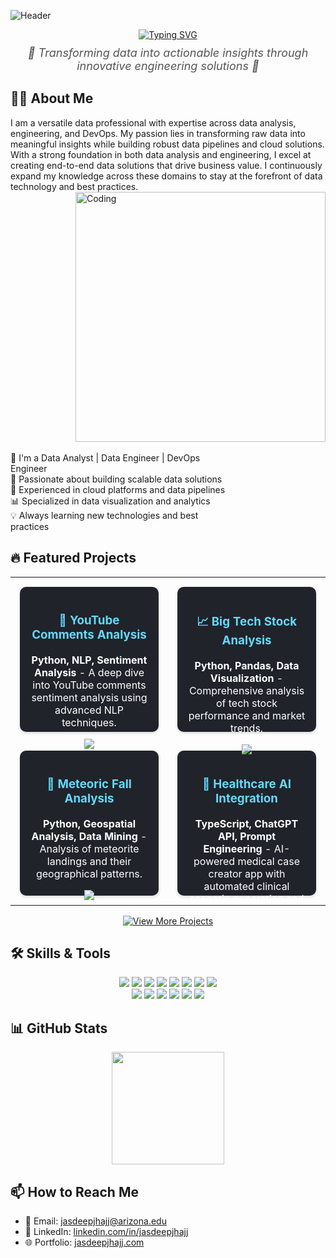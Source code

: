 ![Header](https://capsule-render.vercel.app/api?type=waving&color=gradient&height=200&text=Hello,%20I'm%20Jasdeep%20Singh%20Jhajj!&fontAlign=50&fontSize=40&fontColor=ffffff)

<div align="center">
  <!-- Typing effect -->
  <a href="https://git.io/typing-svg">
    <img src="https://readme-typing-svg.herokuapp.com?font=Fira+Code&size=28&color=1A73E8&lines=Welcome+to+my+GitHub!;Building+Data+Solutions" alt="Typing SVG" />
  </a>
  
  <!-- Subtitle quote -->
  <p style="font-size: 18px; font-style: italic; color: #555; margin-top: 10px;">
    🌟 Transforming data into actionable insights through innovative engineering solutions 🌟
  </p>
</div>

## 🧑‍💻 About Me

I am a versatile data professional with expertise across data analysis, engineering, and DevOps. My passion lies in transforming raw data into meaningful insights while building robust data pipelines and cloud solutions. With a strong foundation in both data analysis and engineering, I excel at creating end-to-end data solutions that drive business value. I continuously expand my knowledge across these domains to stay at the forefront of data technology and best practices.
<img align="right" alt="Coding" width="400" src="https://miro.medium.com/v2/resize:fit:679/1*zVnWJtyGOX_kUIDm6ccCfQ.gif">

<div>
  <div style="float: left; width: 70%;">
    <br>
    🔭 I'm a Data Analyst | Data Engineer | DevOps Engineer<br>
    🌟 Passionate about building scalable data solutions<br>
    🚀 Experienced in cloud platforms and data pipelines<br>
    📊 Specialized in data visualization and analytics<br>
    💡 Always learning new technologies and best practices
  </div>
</div>
<br clear="both">

## 🔥 Featured Projects

<div align="center">
  <table border="0" style="border-collapse: collapse;">
    <tr>
      <td width="50%" style="padding: 15px;">
        <div align="center" style="background: #20232a; border-radius: 10px; padding: 16px; box-shadow: 0 2px 5px rgba(0,0,0,0.15); height: 200px; display: flex; flex-direction: column; justify-content: space-between;">
          <div>
            <h3 align="center" style="color: #61dafb;">
              🎥 YouTube Comments Analysis
            </h3>
            <p style="color: #fff;"><strong>Python, NLP, Sentiment Analysis</strong> - A deep dive into YouTube comments sentiment analysis using advanced NLP techniques.</p>
          </div>
          <a href="https://github.com/Jasdeep-Singh-Jhajj/YouTube-Comments-Sentiment-Analysis" target="_blank">
            <img src="https://img.shields.io/badge/View%20Project-1A73E8?style=for-the-badge&logo=github"/>
          </a>
        </div>
      </td>
      <td width="50%" style="padding: 15px;">
        <div align="center" style="background: #20232a; border-radius: 10px; padding: 16px; box-shadow: 0 2px 5px rgba(0,0,0,0.15); height: 200px; display: flex; flex-direction: column; justify-content: space-between;">
          <div>
            <h3 align="center" style="color: #61dafb;">
              📈 Big Tech Stock Analysis
            </h3>
            <p style="color: #fff;"><strong>Python, Pandas, Data Visualization</strong> - Comprehensive analysis of tech stock performance and market trends.</p>
          </div>
          <a href="https://github.com/Jasdeep-Singh-Jhajj/Uncovering-Big-Tech-Stock-Prices" target="_blank">
            <img src="https://img.shields.io/badge/View%20Project-1A73E8?style=for-the-badge&logo=github"/>
          </a>
        </div>
      </td>
    </tr>
    <tr>
      <td width="50%" style="padding: 15px;">
        <div align="center" style="background: #20232a; border-radius: 10px; padding: 16px; box-shadow: 0 2px 5px rgba(0,0,0,0.15); height: 200px; display: flex; flex-direction: column; justify-content: space-between;">
          <div>
            <h3 align="center" style="color: #61dafb;">
              🌠 Meteoric Fall Analysis
            </h3>
            <p style="color: #fff;"><strong>Python, Geospatial Analysis, Data Mining</strong> - Analysis of meteorite landings and their geographical patterns.</p>
          </div>
          <a href="https://github.com/Jasdeep-Singh-Jhajj/Meteoric-Fall-a-comet-ment-to-data" target="_blank">
            <img src="https://img.shields.io/badge/View%20Project-1A73E8?style=for-the-badge&logo=github"/>
          </a>
        </div>
      </td>
      <td width="50%" style="padding: 15px;">
        <div align="center" style="background: #20232a; border-radius: 10px; padding: 16px; box-shadow: 0 2px 5px rgba(0,0,0,0.15); height: 200px; display: flex; flex-direction: column; justify-content: space-between;">
          <div>
            <h3 align="center" style="color: #61dafb;">
              🏥 Healthcare AI Integration
            </h3>
            <p style="color: #fff;"><strong>TypeScript, ChatGPT API, Prompt Engineering</strong> - AI-powered medical case creator app with automated clinical scenario generation and context-aware prompt engineering.</p>
          </div>
          <a href="#">
            <img src="https://img.shields.io/badge/Private%20Project-1A73E8?style=for-the-badge&logo=lock"/>
          </a>
        </div>
      </td>
    </tr>
  </table>
</div>

<div align="center">
  <a href="https://github.com/Jasdeep-Singh-Jhajj?tab=repositories" target="_blank">
    <img src="https://img.shields.io/badge/View%20More%20Projects-1A73E8?style=for-the-badge&logo=github" alt="View More Projects"/>
  </a>
</div>



## 🛠️ Skills & Tools

<div align="center">
  <img src="https://img.shields.io/badge/-Python-000?style=flat&logo=python" />
  <img src="https://img.shields.io/badge/-SQL-4479A1?style=flat&logo=mysql&logoColor=white" />
  <img src="https://img.shields.io/badge/-Tableau-E97627?style=flat&logo=tableau&logoColor=white" />
  <img src="https://img.shields.io/badge/-Databricks-FF3621?style=flat&logo=databricks&logoColor=white" />
  <img src="https://img.shields.io/badge/-Go-00ADD8?style=flat&logo=go&logoColor=white" />
  <img src="https://img.shields.io/badge/-R-276DC3?style=flat&logo=r&logoColor=white" />
  <img src="https://img.shields.io/badge/-Docker-2496ED?style=flat&logo=docker&logoColor=white" />
  <img src="https://img.shields.io/badge/-Kubernetes-326CE5?style=flat&logo=kubernetes&logoColor=white" /><br>
  <img src="https://img.shields.io/badge/-Jenkins-D24939?style=flat&logo=jenkins&logoColor=white" />

  <img src="https://img.shields.io/badge/-Bash-4EAA25?style=flat&logo=gnu-bash&logoColor=white" />
  <img src="https://img.shields.io/badge/-Linux-FCC624?style=flat&logo=linux&logoColor=black" />
  <img src="https://img.shields.io/badge/-JIRA-0052CC?style=flat&logo=jira&logoColor=white" />
  <img src="https://img.shields.io/badge/-Confluence-172B4D?style=flat&logo=confluence&logoColor=white" />
  <img src="https://img.shields.io/badge/-GitHub-181717?style=flat&logo=github" />
</div>

## 📊 GitHub Stats

<div align="center">
  <a href="https://github.com/Jasdeep-Singh-Jhajj">
    <img height="180em" src="https://github-readme-stats.vercel.app/api/top-langs/?username=Jasdeep-Singh-Jhajj&layout=compact&langs_count=6&theme=react&hide_border=true" />
  </a>
</div>

## 📫 How to Reach Me
- 📧 Email: jasdeepjhajj@arizona.edu
- 💼 LinkedIn: [linkedin.com/in/jasdeepjhajj](https://linkedin.com/in/jasdeepjhajj)
- 🌐 Portfolio: [jasdeepjhajj.com](https://jasdeep-jhajj.netlify.app/)